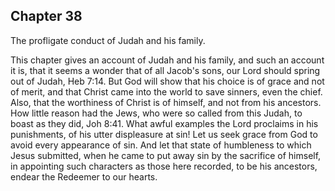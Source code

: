 ## Chapter 38

The profligate conduct of Judah and his family.

This chapter gives an account of Judah and his family, and such an account it is, that it seems a wonder that of all Jacob's sons, our Lord should spring out of Judah, Heb 7:14. But God will show that his choice is of grace and not of merit, and that Christ came into the world to save sinners, even the chief. Also, that the worthiness of Christ is of himself, and not from his ancestors. How little reason had the Jews, who were so called from this Judah, to boast as they did, Joh 8:41. What awful examples the Lord proclaims in his punishments, of his utter displeasure at sin! Let us seek grace from God to avoid every appearance of sin. And let that state of humbleness to which Jesus submitted, when he came to put away sin by the sacrifice of himself, in appointing such characters as those here recorded, to be his ancestors, endear the Redeemer to our hearts.


